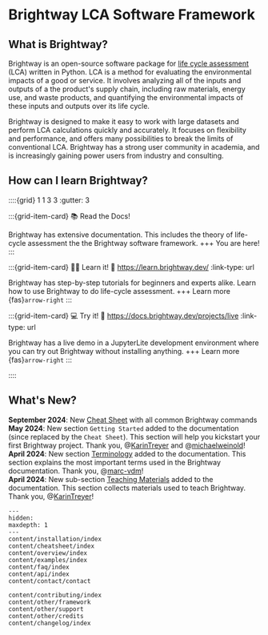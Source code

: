 # Brightway LCA Software Framework

## What is Brightway?
Brightway is an open-source software package for [life cycle assessment](https://en.wikipedia.org/wiki/Life-cycle_assessment) (LCA) written in Python. LCA is a method for evaluating the environmental impacts of a good or service. It involves analyzing all of the inputs and outputs of a the product's supply chain, including raw materials, energy use, and waste products, and quantifying the environmental impacts of these inputs and outputs over its life cycle.

Brightway is designed to make it easy to work with large datasets and perform LCA calculations quickly and accurately. It focuses on flexibility and performance, and offers many possibilities to break the limits of conventional LCA. Brightway has a strong user community in academia, and is increasingly gaining power users from industry and consulting.

## How can I learn Brightway?

::::{grid} 1 1 3 3
:gutter: 3

:::{grid-item-card} 📚 Read the Docs!

Brightway has extensive documentation. This includes the theory of life-cycle assessment the the Brightway software framework.
+++
You are here!
:::

:::{grid-item-card} 👨‍🏫 Learn it!
:link: https://learn.brightway.dev/
:link-type: url

Brightway has step-by-step tutorials for beginners and experts alike. Learn how to use Brightway to do life-cycle assessment.
+++
Learn more {fas}`arrow-right`
:::

:::{grid-item-card} 💻 Try it!
:link: https://docs.brightway.dev/projects/live
:link-type: url

Brightway has a live demo in a JupyterLite development environment where you can try out Brightway without installing anything.
+++
Learn more {fas}`arrow-right`
:::

::::

## What's New?

__September 2024__: New [Cheat Sheet](./content/cheatsheet/index.md) with all common Brightway commands
__May 2024__: New section `Getting Started` added to the documentation (since replaced by the `Cheat Sheet`). This section will help you kickstart your first Brightway project. Thank you, @[KarinTreyer](https://github.com/KarinTreyer) and @[michaelweinold](https://github.com/michaelweinold)! \
__April 2024__: New section [Terminology](./content/theory/terminology.md) added to the documentation. This section explains the most important terms used in the Brightway documentation. Thank you, @[marc-vdm](https://github.com/marc-vdm)! \
__April 2024__: New sub-section [Teaching Materials](./content/examples/index.md) added to the documentation. This section collects materials used to teach Brightway. Thank you, @[KarinTreyer](https://github.com/KarinTreyer)!


```{toctree}
---
hidden:
maxdepth: 1
---
content/installation/index
content/cheatsheet/index
content/overview/index
content/examples/index
content/faq/index
content/api/index
content/contact/contact

content/contributing/index
content/other/framework
content/other/support
content/other/credits
content/changelog/index
```
